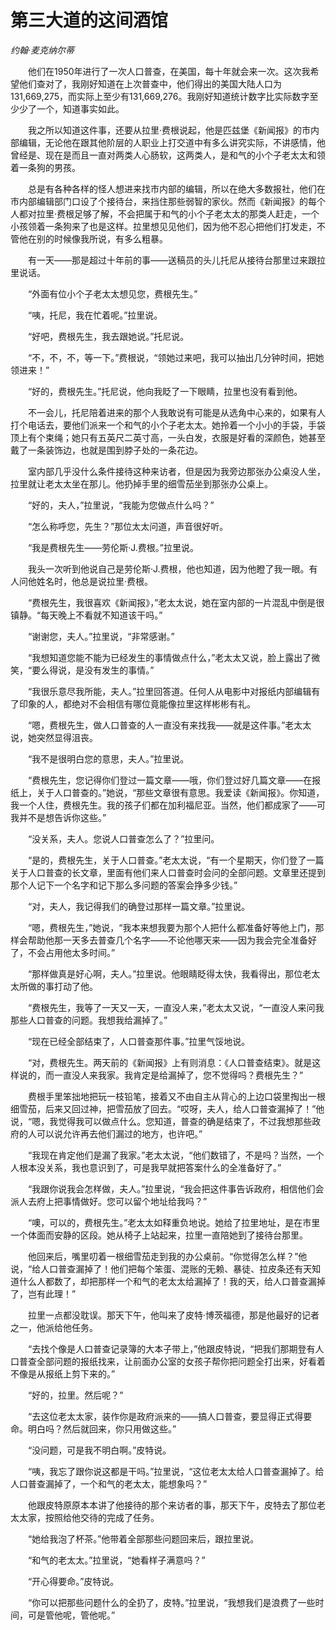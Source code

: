 # 第三大道的这间酒馆

*约翰·麦克纳尔蒂*

　　他们在1950年进行了一次人口普查，在美国，每十年就会来一次。这次我希望他们查对了，我刚好知道在上次普查中，他们得出的美国大陆人口为131,669,275，而实际上至少有131,669,276。我刚好知道统计数字比实际数字至少少了一个，知道事实如此。 

　　我之所以知道这件事，还要从拉里·费根说起，他是匹兹堡《新闻报》的市内部编辑，无论他在跟其他阶层的人职业上打交道中有多么讲究实际，不讲感情，他曾经是、现在是而且一直对两类人心肠软，这两类人，是和气的小个子老太太和领着一条狗的男孩。 

　　总是有各种各样的怪人想进来找市内部的编辑，所以在绝大多数报社，他们在市内部编辑部门口设了个接待台，来挡住那些弱智的家伙。然而《新闻报》的每个人都对拉里·费根足够了解，不会把属于和气的小个子老太太的那类人赶走，一个小孩领着一条狗来了也是这样。拉里想见见他们，因为他不忍心把他们打发走，不管他在别的时候像我所说，有多么粗暴。 

　　有一天——那是超过十年前的事——送稿员的头儿托尼从接待台那里过来跟拉里说话。 

　　“外面有位小个子老太太想见您，费根先生。” 

　　“咦，托尼，我在忙着呢。”拉里说。 

　　“好吧，费根先生，我去跟她说。”托尼说。 

　　“不，不，不，等一下。”费根说，“领她过来吧，我可以抽出几分钟时间，把她领进来！” 

　　“好的，费根先生。”托尼说，他向我眨了一下眼睛，拉里也没有看到他。 

　　不一会儿，托尼陪着进来的那个人我敢说有可能是从选角中心来的，如果有人打个电话去，要他们派来一个和气的小个子老太太。她拎着一个小小的手袋，手袋顶上有个束绳；她只有五英尺二英寸高，一头白发，衣服是好看的深颜色，她甚至戴了一条装饰边，也就是围到脖子处的一条花边。 

　　室内部几乎没什么条件接待这种来访者，但是因为我旁边那张办公桌没人坐，拉里就让老太太坐在那儿。他扔掉手里的细雪茄坐到那张办公桌上。 

　　“好的，夫人，”拉里说，“我能为您做点什么吗？” 

　　“怎么称呼您，先生？”那位太太问道，声音很好听。 

　　“我是费根先生——劳伦斯·J.费根。”拉里说。 

　　我头一次听到他说自己是劳伦斯·J.费根，他也知道，因为他瞪了我一眼。有人问他姓名时，他总是说拉里·费根。 

　　“费根先生，我很喜欢《新闻报》，”老太太说，她在室内部的一片混乱中倒是很镇静。“每天晚上不看就不知道该干吗。” 

　　“谢谢您，夫人。”拉里说，“非常感谢。” 

　　“我想知道您能不能为已经发生的事情做点什么，”老太太又说，脸上露出了微笑，“要么得说，是没有发生的事情。” 

　　“我很乐意尽我所能，夫人。”拉里回答道。任何人从电影中对报纸内部编辑有了印象的人，都绝对不会相信有哪位竟能像拉里这样彬彬有礼。 

　　“嗯，费根先生，做人口普查的人一直没有来找我——就是这件事。”老太太说，她突然显得沮丧。 

　　“我不是很明白您的意思，夫人。”拉里说。 

　　“费根先生，您记得你们登过一篇文章——哦，你们登过好几篇文章——在报纸上，关于人口普查的。”她说，“那些文章很有意思。我爱读《新闻报》。你知道，我一个人住，费根先生。我的孩子们都在加利福尼亚。当然，他们都成家了——可我并不是想告诉你这些。” 

　　“没关系，夫人。您说人口普查怎么了？”拉里问。 

　　“是的，费根先生，关于人口普查。”老太太说，“有一个星期天，你们登了一篇关于人口普查的长文章，里面有他们来人口普查时会问的全部问题。文章里还提到那个人记下一个名字和记下那么多问题的答案会挣多少钱。” 

　　“对，夫人，我记得我们的确登过那样一篇文章。”拉里说。 

　　“嗯，费根先生，”她说，“我本来想我要为那个人把什么都准备好等他上门，那样会帮助他那一天多去普查几个名字——不论他哪天来——因为我会完全准备好了，不会占用他太多时间。” 

　　“那样做真是好心啊，夫人。”拉里说。他眼睛眨得太快，我看得出，那位老太太所做的事打动了他。 

　　“费根先生，我等了一天又一天，一直没人来，”老太太又说，“一直没人来问我那些人口普查的问题。我想我给漏掉了。” 

　　“现在已经全部结束了，人口普查那件事。”拉里气馁地说。 

　　“对，费根先生。两天前的《新闻报》上有则消息：《人口普查结束》。就是这样说的，而一直没人来我家。我肯定是给漏掉了，您不觉得吗？费根先生？” 

　　费根手里笨拙地把玩一枝铅笔，接着又不由自主从背心的上边口袋里掏出一根细雪茄，后来又回过神，把雪茄放了回去。“哎呀，夫人，给人口普查漏掉了！”他说，“嗯，我觉得我可以做点什么。您知道，普查的确是结束了，不过我想那些政府的人可以说允许再去他们漏过的地方，也许吧。” 

　　“我现在肯定他们是漏了我家。”老太太说，“他们数错了，不是吗？当然，一个人根本没关系，我也意识到了，可是我早就把答案什么的全准备好了。” 

　　“我跟你说我会怎样做，夫人。”拉里说，“我会把这件事告诉政府，相信他们会派人去府上把事情做好。您可以留个地址给我吗？” 

　　“噢，可以的，费根先生。”老太太如释重负地说。她给了拉里地址，是在市里一个体面而安静的区段。她从椅子上站起来，拉里一直陪她到了接待台那里。 

　　他回来后，嘴里叨着一根细雪茄走到我的办公桌前。“你觉得怎么样？”他说，“给人口普查漏掉了！他们把每个笨蛋、混账的无赖、暴徒、拉皮条还有天知道什么人都数了，却把那样一个和气的老太太给漏掉了！我的天，给人口普查漏掉了，岂有此理！” 

　　拉里一点都没耽误。那天下午，他叫来了皮特·博茨福德，那是他最好的记者之一，他派给他任务。 

　　“去找个像是人口普查记录簿的大本子带上，”他跟皮特说，“把我们那期登有人口普查全部问题的报纸找来，让前面办公室的女孩子帮你把问题全打出来，好看着不像是从报纸上剪下来的。” 

　　“好的，拉里。然后呢？” 

　　“去这位老太太家，装作你是政府派来的——搞人口普查，要显得正式得要命。明白吗？然后就回来，你只用做这些。” 

　　“没问题，可是我不明白啊。”皮特说。 

　　“咦，我忘了跟你说这都是干吗。”拉里说，“这位老太太给人口普查漏掉了。给人口普查漏掉了，一个和气的老太太，能想象吗？” 

　　他跟皮特原原本本讲了他接待的那个来访者的事，那天下午，皮特去了那位老太太家，按照给他交待的完成了任务。 

　　“她给我泡了杯茶。”他带着全部那些问题回来后，跟拉里说。 

　　“和气的老太太。”拉里说，“她看样子满意吗？” 

　　“开心得要命。”皮特说。 

　　“你可以把那些问题什么的全扔了，皮特。”拉里说，“我想我们是浪费了一些时间，可是管他呢，管他呢。”